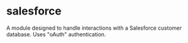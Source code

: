 # salesforce
A module designed to handle interactions with a Salesforce customer database.  Uses "oAuth" authentication.
